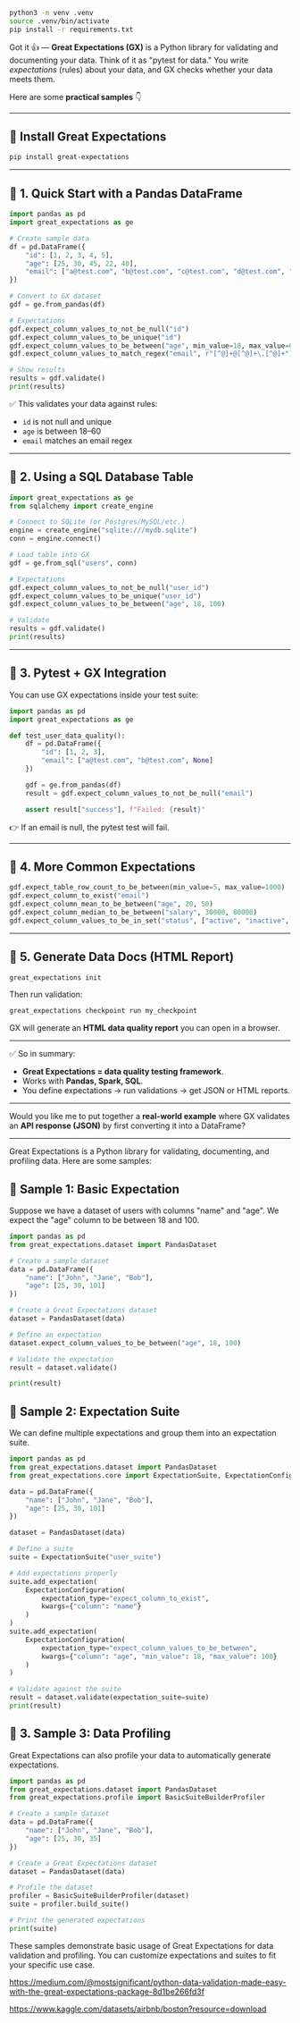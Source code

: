 ```bash
python3 -m venv .venv
source .venv/bin/activate
pip install -r requirements.txt
```

Got it 👍 — **Great Expectations (GX)** is a Python library for validating and documenting your data. Think of it as "pytest for data." You write *expectations* (rules) about your data, and GX checks whether your data meets them.

Here are some **practical samples** 👇

---

## 🔹 Install Great Expectations

```bash
pip install great-expectations
```

---

## 🔹 1. Quick Start with a Pandas DataFrame

```python
import pandas as pd
import great_expectations as ge

# Create sample data
df = pd.DataFrame({
    "id": [1, 2, 3, 4, 5],
    "age": [25, 30, 45, 22, 40],
    "email": ["a@test.com", "b@test.com", "c@test.com", "d@test.com", "e@test.com"]
})

# Convert to GX dataset
gdf = ge.from_pandas(df)

# Expectations
gdf.expect_column_values_to_not_be_null("id")
gdf.expect_column_values_to_be_unique("id")
gdf.expect_column_values_to_be_between("age", min_value=18, max_value=60)
gdf.expect_column_values_to_match_regex("email", r"[^@]+@[^@]+\.[^@]+")

# Show results
results = gdf.validate()
print(results)
```

✅ This validates your data against rules:

* `id` is not null and unique
* `age` is between 18–60
* `email` matches an email regex

---

## 🔹 2. Using a SQL Database Table

```python
import great_expectations as ge
from sqlalchemy import create_engine

# Connect to SQLite (or Postgres/MySQL/etc.)
engine = create_engine("sqlite:///mydb.sqlite")
conn = engine.connect()

# Load table into GX
gdf = ge.from_sql("users", conn)

# Expectations
gdf.expect_column_values_to_not_be_null("user_id")
gdf.expect_column_values_to_be_unique("user_id")
gdf.expect_column_values_to_be_between("age", 18, 100)

# Validate
results = gdf.validate()
print(results)
```

---

## 🔹 3. Pytest + GX Integration

You can use GX expectations inside your test suite:

```python
import pandas as pd
import great_expectations as ge

def test_user_data_quality():
    df = pd.DataFrame({
        "id": [1, 2, 3],
        "email": ["a@test.com", "b@test.com", None]
    })

    gdf = ge.from_pandas(df)
    result = gdf.expect_column_values_to_not_be_null("email")

    assert result["success"], f"Failed: {result}"
```

👉 If an email is null, the pytest test will fail.

---

## 🔹 4. More Common Expectations

```python
gdf.expect_table_row_count_to_be_between(min_value=5, max_value=1000)
gdf.expect_column_to_exist("email")
gdf.expect_column_mean_to_be_between("age", 20, 50)
gdf.expect_column_median_to_be_between("salary", 30000, 80000)
gdf.expect_column_values_to_be_in_set("status", ["active", "inactive", "pending"])
```

---

## 🔹 5. Generate Data Docs (HTML Report)

```bash
great_expectations init
```

Then run validation:

```bash
great_expectations checkpoint run my_checkpoint
```

GX will generate an **HTML data quality report** you can open in a browser.

---

✅ So in summary:

* **Great Expectations = data quality testing framework**.
* Works with **Pandas, Spark, SQL**.
* You define expectations → run validations → get JSON or HTML reports.

---

Would you like me to put together a **real-world example** where GX validates an **API response (JSON)** by first converting it into a DataFrame?

---

Great Expectations is a Python library for validating, documenting, and profiling data. Here are some samples:

## 🔹 Sample 1: Basic Expectation

Suppose we have a dataset of users with columns "name" and "age". We expect the "age" column to be between 18 and 100.
```Python
import pandas as pd
from great_expectations.dataset import PandasDataset

# Create a sample dataset
data = pd.DataFrame({
    "name": ["John", "Jane", "Bob"],
    "age": [25, 30, 101]
})

# Create a Great Expectations dataset
dataset = PandasDataset(data)

# Define an expectation
dataset.expect_column_values_to_be_between("age", 18, 100)

# Validate the expectation
result = dataset.validate()

print(result)
```
## 🔹 Sample 2: Expectation Suite

We can define multiple expectations and group them into an expectation suite.
```Python
import pandas as pd
from great_expectations.dataset import PandasDataset
from great_expectations.core import ExpectationSuite, ExpectationConfiguration

data = pd.DataFrame({
    "name": ["John", "Jane", "Bob"],
    "age": [25, 30, 101]
})

dataset = PandasDataset(data)

# Define a suite
suite = ExpectationSuite("user_suite")

# Add expectations properly
suite.add_expectation(
    ExpectationConfiguration(
        expectation_type="expect_column_to_exist",
        kwargs={"column": "name"}
    )
)
suite.add_expectation(
    ExpectationConfiguration(
        expectation_type="expect_column_values_to_be_between",
        kwargs={"column": "age", "min_value": 18, "max_value": 100}
    )
)

# Validate against the suite
result = dataset.validate(expectation_suite=suite)
print(result)

```
## 🔹 3. Sample 3: Data Profiling
Great Expectations can also profile your data to automatically generate expectations.

```Python
import pandas as pd
from great_expectations.dataset import PandasDataset
from great_expectations.profile import BasicSuiteBuilderProfiler

# Create a sample dataset
data = pd.DataFrame({
    "name": ["John", "Jane", "Bob"],
    "age": [25, 30, 35]
})

# Create a Great Expectations dataset
dataset = PandasDataset(data)

# Profile the dataset
profiler = BasicSuiteBuilderProfiler(dataset)
suite = profiler.build_suite()

# Print the generated expectations
print(suite)
```
These samples demonstrate basic usage of Great Expectations for data validation and profiling. You can customize expectations and suites to fit your specific use case.

https://medium.com/@mostsignificant/python-data-validation-made-easy-with-the-great-expectations-package-8d1be266fd3f

https://www.kaggle.com/datasets/airbnb/boston?resource=download

